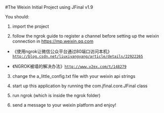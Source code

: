 #The Weixin Initial Project using JFinal v1.9

You should:

1. import the project

2. follow the ngrok guide to register a channel before setting up the weixin connection in https://mp.weixin.qq.com

- 《使用ngrok让微信公众平台通过80端口访问本机》 [`http://blog.csdn.net/liuxiyangyang/article/details/22922265`](http://blog.csdn.net/liuxiyangyang/article/details/22922265)

- 《NGROK被墙的解决办法》[`http://www.v2ex.com/t/148279`](http://blog.csdn.net/liuxiyangyang/article/details/22922265)

3. change the a_little_config.txt file with your weixin api strings

4. start up this application by running the com.jfinal.core.JFinal class

5. run ngrok (which is inside the ngrok folder)

6. send a message to your weixin platform and enjoy!
